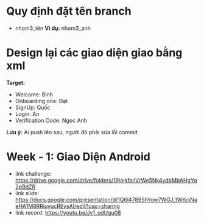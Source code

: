 # Quy định đặt tên branch
- nhom3_tên
**Ví dụ:** nhom3_anh

# Design lại các giao diện giao bằng xml
**Target:**
- Welcome: Bình
- Onboarding one: Đạt
- SignUp: Quốc
- Login: An
- Verification Code: Ngọc Anh

**Lưu ý:** Ai push lên sau, người đó phải sửa lỗi commit

# Week - 1: Giao Diện Android
- link challenge: https://drive.google.com/drive/folders/19jojkfanVrWe5Nk4ydbMbAHgYq2pBdZR
- link slide: https://docs.google.com/presentation/d/1Q6l47895hYow7WGJ_tWKcjNaeHA1M8RRiuyucREvsAI/edit?usp=sharing
- link record: https://youtu.be/Jv1_odUgu08
